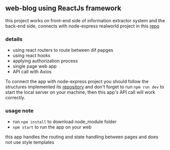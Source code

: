 ## web-blog using ReactJs framework

this project works on front-end side of information extractor system and the back-end side, connects with node-express realworld project in this [repo](https://github.com/gothinkster/node-express-realworld-example-app)

### details
+ using react routers to route between dif papges
+ using react hooks
+ applying authorization process
+ single page web app
+ API call with Axios

To connect the app with node-express project you should follow the structures implemented its [repository](https://github.com/gothinkster/node-express-realworld-example-app) and don't forget to run `npm run dev` to start the local server on your machine, then this app's API call will work correctly.

### usage note
+ run `npm install` to download node_module folder
+ `npm start` to run the app on your web

this app handles the routing and state handling between pages and does not use style templates
